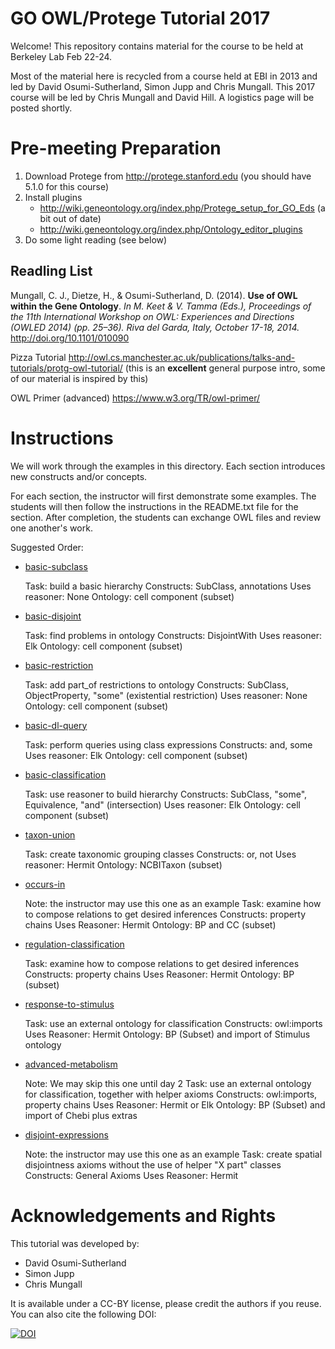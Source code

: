 # GO OWL/Protege Tutorial 2017

Welcome! This repository contains material for the course to be held at Berkeley Lab Feb 22-24.

Most of the material here is recycled from a course held at EBI in 2013 and led by David Osumi-Sutherland, Simon Jupp and Chris Mungall. This 2017 course will be led by Chris Mungall and David Hill. A logistics page will be posted shortly.

# Pre-meeting Preparation

 1. Download Protege from http://protege.stanford.edu (you should have 5.1.0 for this course)
 2. Install plugins
      * http://wiki.geneontology.org/index.php/Protege_setup_for_GO_Eds (a bit out of date)
      * http://wiki.geneontology.org/index.php/Ontology_editor_plugins
 3. Do some light reading (see below)
 
## Readling List

Mungall, C. J., Dietze, H., & Osumi-Sutherland, D. (2014). __Use of OWL within the Gene Ontology__. *In M. Keet & V. Tamma (Eds.), Proceedings of the 11th International Workshop on OWL: Experiences and Directions (OWLED 2014) (pp. 25–36). Riva del Garda, Italy, October 17-18, 2014.* http://doi.org/10.1101/010090

Pizza Tutorial http://owl.cs.manchester.ac.uk/publications/talks-and-tutorials/protg-owl-tutorial/ (this is an __excellent__ general purpose intro, some of our material is inspired by this)

OWL Primer (advanced) https://www.w3.org/TR/owl-primer/


# Instructions

We will work through the examples in this directory. Each section
introduces new constructs and/or concepts.

For each section, the instructor will first demonstrate some
examples. The students will then follow the instructions in the
README.txt file for the section. After completion, the students can
exchange OWL files and review one another's work.

Suggested Order:

 * [basic-subclass](basic-subclass)

    Task: build a basic hierarchy
    Constructs: SubClass, annotations
    Uses reasoner: None
    Ontology: cell component (subset)

 * [basic-disjoint](basic-disjoint)

    Task: find problems in ontology
    Constructs: DisjointWith
    Uses reasoner: Elk
    Ontology: cell component (subset)

 * [basic-restriction](basic-restriction)

    Task: add part_of restrictions to ontology
    Constructs: SubClass, ObjectProperty, "some" (existential restriction)
    Uses reasoner: None
    Ontology: cell component (subset)

 * [basic-dl-query](basic-dl-query)

    Task: perform queries using class expressions
    Constructs: and, some
    Uses reasoner: Elk
    Ontology: cell component (subset)

 * [basic-classification](basic-classification)

    Task: use reasoner to build hierarchy
    Constructs: SubClass, "some", Equivalence, "and" (intersection)
    Uses reasoner: Elk
    Ontology: cell component (subset)

 * [taxon-union](taxon-union)

    Task: create taxonomic grouping classes
    Constructs: or, not
    Uses reasoner: Hermit
    Ontology: NCBITaxon (subset)

 * [occurs-in](occurs-in)

    Note: the instructor may use this one as an example
    Task: examine how to compose relations to get desired inferences
    Constructs: property chains
    Uses Reasoner: Hermit
    Ontology: BP and CC (subset)

 * [regulation-classification](regulation-classification)

    Task: examine how to compose relations to get desired inferences
    Constructs: property chains
    Uses Reasoner: Hermit
    Ontology: BP (subset)

 * [response-to-stimulus](response-to-stimulus)

    Task: use an external ontology for classification
    Constructs: owl:imports
    Uses Reasoner: Hermit
    Ontology: BP (Subset) and import of Stimulus ontology

 * [advanced-metabolism](advanced-metabolism)

    Note: We may skip this one until day 2
    Task: use an external ontology for classification, together with helper axioms
    Constructs: owl:imports, property chains
    Uses Reasoner: Hermit or Elk
    Ontology: BP (Subset) and import of Chebi plus extras

 * [disjoint-expressions](disjoint-expressions)

    Note: the instructor may use this one as an example
    Task: create spatial disjointness axioms without the use of helper "X part" classes
    Constructs: General Axioms
    Uses Reasoner: Hermit
     
# Acknowledgements and Rights

This tutorial was developed by:

 * David Osumi-Sutherland
 * Simon Jupp
 * Chris Mungall

It is available under a CC-BY license, please credit the authors if you reuse. You can also cite the following DOI:

[![DOI](https://zenodo.org/badge/13996/geneontology/protege-tutorial.svg)](https://zenodo.org/badge/latestdoi/13996/geneontology/protege-tutorial)

